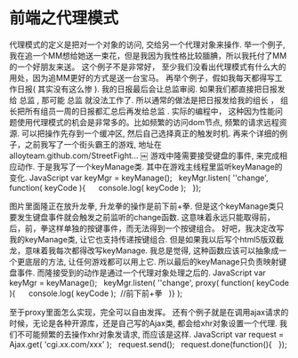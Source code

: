 # 前端之代理模式

代理模式的定义是把对一个对象的访问, 交给另一个代理对象来操作.
举一个例子, 我在追一个MM想给她送一束花，但是我因为我性格比较腼腆，所以我托付了MM的一个好朋友来送。
这个例子不是非常好， 至少我们没看出代理模式有什么大的用处，因为追MM更好的方式是送一台宝马。
再举个例子，假如我每天都得写工作日报( 其实没有这么惨 ). 我的日报最后会让总监审阅. 如果我们都直接把日报发给 总监 , 那可能 总监 就没法工作了. 所以通常的做法是把日报发给我的组长 ， 组长把所有组员一周的日报都汇总后再发给总监 .
实际的编程中， 这种因为性能问题使用代理模式的机会是非常多的。比如频繁的访问dom节点, 频繁的请求远程资源. 可以把操作先存到一个缓冲区, 然后自己选择真正的触发时机.
再来个详细的例子，之前我写了一个街头霸王的游戏, 地址在alloyteam.github.com/StreetFight…
￼
游戏中隆需要接受键盘的事件, 来完成相应动作.
于是我写了一个keyManage类. 其中在游戏主线程里监听keyManage的变化.
JavaScript
var keyMgr = keyManage();
 
keyMgr.listen( ''change', function( keyCode ){
 
   console.log( keyCode );
 
});

图片里面隆正在放升龙拳, 升龙拳的操作是前下前+拳. 但是这个keyManage类只要发生键盘事件就会触发之前监听的change函数. 这意味着永远只能取得前，后，前，拳这样单独的按键事件，而无法得到一个按键组合。
好吧，我决定改写我的keyManage类, 让它也支持传递按键组合. 但是如果我以后写个html5版双截龙，意味着我每次都得改写keyManage. 我总是觉得, 这种函数应该可以抽象成一个更底层的方法, 让任何游戏都可以用上它.
所以最后的keyManage只负责映射键盘事件. 而隆接受到的动作是通过一个代理对象处理之后的.
JavaScript
var keyMgr = keyManage();
 
keyMgr.listen( ''change', proxy( function( keyCode ){
 
   console.log( keyCode );  //前下前+拳
 
)} );

至于proxy里面怎么实现，完全可以自由发挥。
还有个例子就是在调用ajax请求的时候，无论是各种开源库，还是自己写的Ajax类, 都会给xhr对象设置一个代理. 我们不可能频繁的去操作xhr对象发请求, 而应该是这样.
JavaScript
var request = Ajax.get( 'cgi.xx.com/xxx' );
 
request.send();
 
request.done(function(){
 
});
